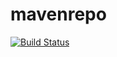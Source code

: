 # mavenrepo
[![Build Status](http://localhost:8080/buildStatus/icon?job=maven-job)](http://localhost:8080/view/Maven/job/maven-job/)
